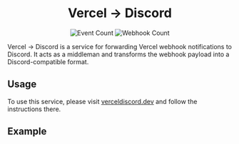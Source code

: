 <h1 align="center">Vercel → Discord</h1>

<p align="center">
  <img alt="Event Count" src="https://img.shields.io/endpoint?url=https://verceldiscord.dev/api/badges/events">
  <img alt="Webhook Count" src="https://img.shields.io/endpoint?url=https://verceldiscord.dev/api/badges/webhooks">
</p>

Vercel → Discord is a service for forwarding Vercel webhook notifications to Discord. It acts as a middleman and transforms the webhook payload into a Discord-compatible format.

## Usage

To use this service, please visit [verceldiscord.dev](https://verceldiscord.dev) and follow the instructions there.

## Example
